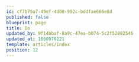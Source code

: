 ```yaml
---
id: cf7b75a7-49ef-4d08-992c-bddfae666e8d
published: false
blueprint: page
title: Do
updated_by: 9f14bbaf-8a9c-47ea-b074-5c2f52882546
updated_at: 1660976221
template: articles/index
position: 12
---
```

